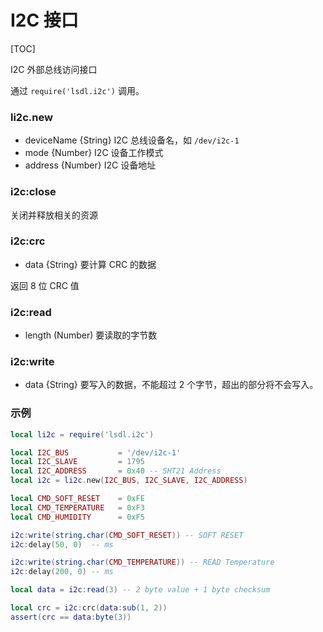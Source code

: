 # I2C 接口

[TOC]

I2C 外部总线访问接口

通过 `require('lsdl.i2c')` 调用。

### li2c.new

- deviceName {String} I2C 总线设备名，如 `/dev/i2c-1`
- mode {Number} I2C 设备工作模式
- address {Number} I2C 设备地址

### i2c:close 

关闭并释放相关的资源

### i2c:crc

- data {String} 要计算 CRC 的数据

返回 8 位 CRC 值

### i2c:read

- length (Number) 要读取的字节数

### i2c:write

- data {String} 要写入的数据，不能超过 2 个字节，超出的部分将不会写入。

### 示例

```lua
local li2c = require('lsdl.i2c')

local I2C_BUS           = '/dev/i2c-1'
local I2C_SLAVE         = 1795
local I2C_ADDRESS       = 0x40 -- SHT21 Address
local i2c = li2c.new(I2C_BUS, I2C_SLAVE, I2C_ADDRESS)

local CMD_SOFT_RESET    = 0xFE
local CMD_TEMPERATURE   = 0xF3
local CMD_HUMIDITY      = 0xF5

i2c:write(string.char(CMD_SOFT_RESET)) -- SOFT RESET
i2c:delay(50, 0)  -- ms

i2c:write(string.char(CMD_TEMPERATURE)) -- READ Temperature
i2c:delay(200, 0) -- ms

local data = i2c:read(3) -- 2 byte value + 1 byte checksum

local crc = i2c:crc(data:sub(1, 2))
assert(crc == data:byte(3))

```